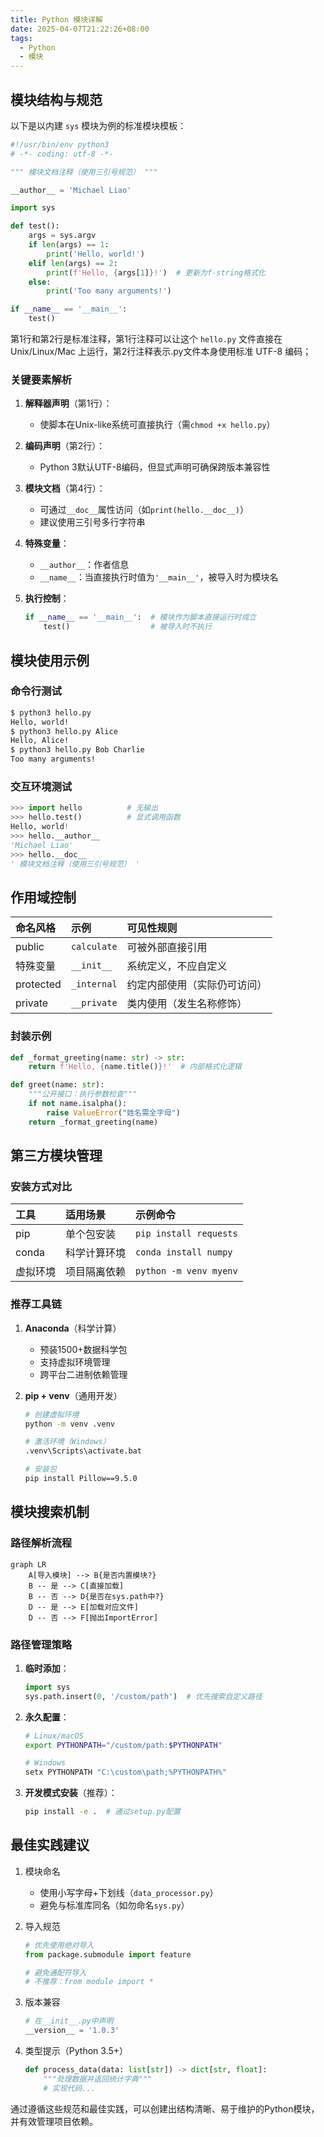 ```yaml
---
title: Python 模块详解
date: 2025-04-07T21:22:26+08:00
tags:
  - Python
  - 模块
---
```


## 模块结构与规范

以下是以内建 `sys` 模块为例的标准模块模板：

```py
#!/usr/bin/env python3
# -*- coding: utf-8 -*-

""" 模块文档注释（使用三引号规范） """

__author__ = 'Michael Liao'

import sys

def test():
    args = sys.argv
    if len(args) == 1:
        print('Hello, world!')
    elif len(args) == 2:
        print(f'Hello, {args[1]}!')  # 更新为f-string格式化
    else:
        print('Too many arguments!')

if __name__ == '__main__':
    test()
```

第1行和第2行是标准注释，第1行注释可以让这个 `hello.py` 文件直接在 Unix/Linux/Mac 上运行，第2行注释表示.py文件本身使用标准 UTF-8 编码；

### 关键要素解析

1. **解释器声明**（第1行）：

   - 使脚本在Unix-like系统可直接执行（需`chmod +x hello.py`）

2. **编码声明**（第2行）：

   - Python 3默认UTF-8编码，但显式声明可确保跨版本兼容性

3. **模块文档**（第4行）：

   - 可通过`__doc__`属性访问（如`print(hello.__doc__)`）
   - 建议使用三引号多行字符串

4. **特殊变量**：

   - `__author__`：作者信息
   - `__name__`：当直接执行时值为`'__main__'`，被导入时为模块名

5. **执行控制**：

   ```py
   if __name__ == '__main__':  # 模块作为脚本直接运行时成立
       test()                  # 被导入时不执行
   ```

## 模块使用示例

### 命令行测试

```bash
$ python3 hello.py
Hello, world!
$ python3 hello.py Alice
Hello, Alice!
$ python3 hello.py Bob Charlie
Too many arguments!
```

### 交互环境测试

```py
>>> import hello          # 无输出
>>> hello.test()          # 显式调用函数
Hello, world!
>>> hello.__author__
'Michael Liao'
>>> hello.__doc__
' 模块文档注释（使用三引号规范） '
```

## 作用域控制

| 命名风格  | 示例        | 可见性规则                   |
| :-------- | :---------- | :--------------------------- |
| public    | `calculate` | 可被外部直接引用             |
| 特殊变量  | `__init__`  | 系统定义，不应自定义         |
| protected | `_internal` | 约定内部使用（实际仍可访问） |
| private   | `__private` | 类内使用（发生名称修饰）     |

### 封装示例

```py
def _format_greeting(name: str) -> str:
    return f'Hello, {name.title()}!'  # 内部格式化逻辑

def greet(name: str):
    """公开接口：执行参数检查"""
    if not name.isalpha():
        raise ValueError("姓名需全字母")
    return _format_greeting(name)
```

## 第三方模块管理

### 安装方式对比

| 工具     | 适用场景     | 示例命令               |
| :------- | :----------- | :--------------------- |
| pip      | 单个包安装   | `pip install requests` |
| conda    | 科学计算环境 | `conda install numpy`  |
| 虚拟环境 | 项目隔离依赖 | `python -m venv myenv` |

### 推荐工具链

1. **Anaconda**（科学计算）

   - 预装1500+数据科学包
   - 支持虚拟环境管理
   - 跨平台二进制依赖管理

2. **pip + venv**（通用开发）

   ```bash
   # 创建虚拟环境
   python -m venv .venv
   
   # 激活环境（Windows）
   .venv\Scripts\activate.bat
   
   # 安装包
   pip install Pillow==9.5.0
   ```

## 模块搜索机制

### 路径解析流程

```mermaid
graph LR
    A[导入模块] --> B{是否内置模块?}
    B -- 是 --> C[直接加载]
    B -- 否 --> D{是否在sys.path中?}
    D -- 是 --> E[加载对应文件]
    D -- 否 --> F[抛出ImportError]
```

### 路径管理策略

1. **临时添加**：

   ```py
   import sys
   sys.path.insert(0, '/custom/path')  # 优先搜索自定义路径
   ```

2. **永久配置**：

   ```bash
   # Linux/macOS
   export PYTHONPATH="/custom/path:$PYTHONPATH"
   
   # Windows
   setx PYTHONPATH "C:\custom\path;%PYTHONPATH%"
   ```

3. **开发模式安装**（推荐）：

   ```bash
   pip install -e .  # 通过setup.py配置
   ```

## 最佳实践建议

1. 模块命名

   - 使用小写字母+下划线（`data_processor.py`）
   - 避免与标准库同名（如勿命名`sys.py`）

2. 导入规范

   ```py
   # 优先使用绝对导入
   from package.submodule import feature
   
   # 避免通配符导入
   # 不推荐：from module import *
   ```

3. 版本兼容

   ```py
   # 在__init__.py中声明
   __version__ = '1.0.3'
   ```

4. 类型提示（Python 3.5+）

   ```py
   def process_data(data: list[str]) -> dict[str, float]:
       """处理数据并返回统计字典"""
       # 实现代码...
   ```

通过遵循这些规范和最佳实践，可以创建出结构清晰、易于维护的Python模块，并有效管理项目依赖。